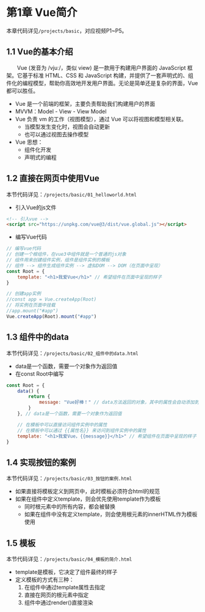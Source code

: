 # 第1章 Vue简介

本章代码详见`/projects/basic`，对应视频P1\~P5。

## 1.1 Vue的基本介绍

&emsp;&emsp;Vue (发音为 /vjuː/，类似 view) 是一款用于构建用户界面的 JavaScript 框架。它基于标准 HTML、CSS 和 JavaScript
构建，并提供了一套声明式的、组件化的编程模型，帮助你高效地开发用户界面。无论是简单还是复杂的界面，Vue 都可以胜任。

- Vue 是一个前端的框架，主要负责帮助我们构建用户的界面
- MVVM：Model - View - View Model
- Vue 负责 vm 的工作（视图模型），通过 Vue 可以将视图和模型相关联。
    - 当模型发生变化时，视图会自动更新
    - 也可以通过视图去操作模型
- Vue 思想：
    - 组件化开发
    - 声明式的编程

## 1.2 直接在网页中使用Vue

本节代码详见：`/projects/basic/01_helloworld.html`

- 引入Vue的js文件

```html
<!-- 引入vue -->
<script src="https://unpkg.com/vue@3/dist/vue.global.js"></script>
```

- 编写Vue代码

```javascript
// 编写vue代码
// 创建一个根组件，在vue3中组件就是一个普通的js对象
// 组件用来创建组件实例，组件是组件实例的模板
// 组件 --> 组件生成组件实例 --> 虚拟DOM --> DOM（在页面中呈现）
const Root = {
    template: "<h1>我爱Vue</h1>" // 希望组件在页面中呈现的样子
}

// 创建app实例
//const app = Vue.createApp(Root)
// 将实例在页面中挂载
//app.mount("#app")
Vue.createApp(Root).mount("#app")
```

## 1.3 组件中的data

本节代码详见：`/projects/basic/02_组件中的data.html`

- data是一个函数，需要一个对象作为返回值
- 在const Root中编写

```javascript
const Root = {
    data() {
        return {
            message: "Vue好棒！" // data方法返回的对象，其中的属性会自动添加到组件实例中
        }
    }, // data是一个函数，需要一个对象作为返回值

    // 在模板中可以直接访问组件实例中的属性
    // 在模板中可以通过 {{属性名}} 来访问到组件实例中的属性
    template: "<h1>我爱Vue，{{message}}</h1>" // 希望组件在页面中呈现的样子
}
```

## 1.4 实现按钮的案例

本节代码详见：`/projects/basic/03_按钮的案例.html`

- 如果直接将模板定义到网页中，此时模板必须符合html的规范 
- 如果在组件中定义template，则会优先使用template作为模板
  - 同时根元素中的所有内容，都会被替换
  - 如果在组件中没有定义template，则会使用根元素的innerHTML作为模板使用

## 1.5 模板

本节代码详见：`/projects/basic/04_模板的简介.html`

- template是模板，它决定了组件最终的样子
- 定义模板的方式有三种：
  1. 在组件中通过template属性去指定
  2. 直接在网页的根元素中指定
  3. 组件中通过render()直接渲染



